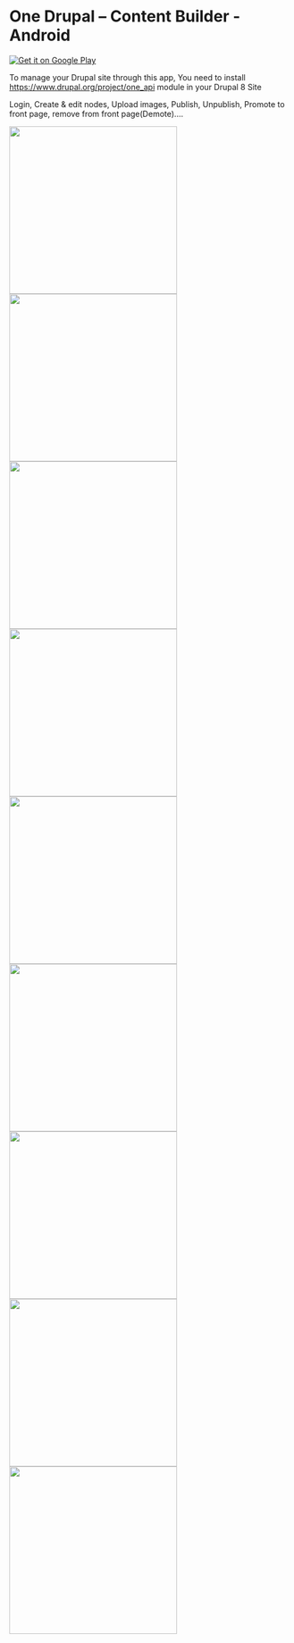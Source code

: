 # One Drupal – Content Builder - Android
<a href='https://play.google.com/store/apps/details?id=com.technikh.onedrupal&pcampaignid=MKT-Other-global-all-co-prtnr-py-PartBadge-Mar2515-1'><img alt='Get it on Google Play' src='https://play.google.com/intl/en_us/badges/images/generic/en_badge_web_generic.png'/></a>

To manage your Drupal site through this app, You need to install https://www.drupal.org/project/one_api module in your Drupal 8 Site

Login, Create & edit nodes, Upload images, Publish, Unpublish, Promote to front page, remove from front page(Demote)....<br/>



<img src="https://raw.githubusercontent.com/onedrupal/One-Drupal-Android/master/screenshots/blog_screen1_google_signin.png" width="300px"/>
<img src="https://raw.githubusercontent.com/onedrupal/One-Drupal-Android/master/screenshots/blog_screen2_signout_auto_disappear.png" width="300px"/>
<img src="https://raw.githubusercontent.com/onedrupal/One-Drupal-Android/master/screenshots/blog_screen3_dashboard_posts_list.png" width="300px"/>
<img src="https://raw.githubusercontent.com/onedrupal/One-Drupal-Android/master/screenshots/blog_screen4_form_post_blog.png" width="300px"/>
<img src="https://raw.githubusercontent.com/onedrupal/One-Drupal-Android/master/screenshots/Screenshot_20190328-203100.png" width="300px"/>
<img src="https://raw.githubusercontent.com/onedrupal/One-Drupal-Android/master/screenshots/Screenshot_20190328-203323.png" width="300px"/>
<img src="https://raw.githubusercontent.com/onedrupal/One-Drupal-Android/master/screenshots/Screenshot_20190328-203507.png" width="300px"/>
<img src="https://raw.githubusercontent.com/onedrupal/One-Drupal-Android/master/screenshots/Screenshot_20190328-203529.png" width="300px"/>
<img src="https://raw.githubusercontent.com/onedrupal/One-Drupal-Android/master/screenshots/Screenshot_20190328-203635.png" width="300px"/>
